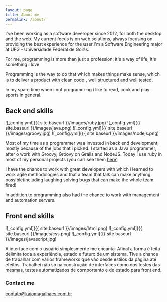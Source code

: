 ```yaml
---
layout: page
title: About me
permalink: /about/
---
```


I've been working as a software developer since 2012, for both the desktop and the web. My current focus is on web solutions, always focusing on providing the best experience for the user.I'm a Software Engineering major at UFG - Universidade Federal de Goiás.

For me, programming is more than just a profession: it's a way of life, It's something I love

Programming is the way to do that which makes things make sense, which is to deliver a product with clean code , well structured and well tested.

In my spare time when i not programming i like to read, cook and play sports in general.

## Back end skills
![_config.yml]({{ site.baseurl }}/images/ruby.jpg)
![_config.yml]({{ site.baseurl }}/images/java.png)
![_config.yml]({{ site.baseurl }}/images/groovy.jpg)
![_config.yml]({{ site.baseurl }}/images/nodejs.png)

Most of my time as a programmer was invested in back end development, mostly because of the jobs that i picked. I started as a Java programmer, after o work with Groovy, Groovy on Grails and NodeJS.
Today i use ruby in most of my personal projects (you can see them [here](https://github.com/kaiomagalhaes))

I have the chance to work with great developers with which i learned to work agile methodologies and that a team that talk can make anything possible(including laughing solving bugs that can make the whole team fired)

In addition to programming also had the chance to work with management and automation servers.

## Front end skills
![_config.yml]({{ site.baseurl }}/images/html.png)
![_config.yml]({{ site.baseurl }}/images/css.png)
![_config.yml]({{ site.baseurl }}/images/javascript.jpg)

A interface com o usuário simplesmente me encanta. Afinal a forma é feita delimita toda a experiência, estado e futuro de um sistema. Tive a chance de trabalhar com vários frameworks que vão desde estilos da página até efeitos. Trabalhei não só na construção de interfaces como nos testes das mesmas, testes automatizados de comportanto e de estado para front end.

### Contact me

[contato@kaiomagalhaes.com.br](mailto:contato@kaiomagalhaes.com.br)